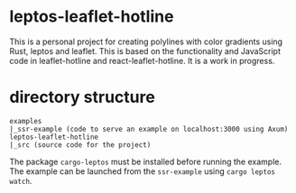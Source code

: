 # leptos-leaflet-hotline
This is a personal project for creating polylines with color gradients using Rust, leptos and leaflet. This is based on the functionality and JavaScript code in leaflet-hotline and react-leaflet-hotline.  It is a work in progress.

# directory structure
```
examples
|_ssr-example (code to serve an example on localhost:3000 using Axum)
leptos-leaflet-hotline
|_src (source code for the project)
```
The package `cargo-leptos` must be installed before running the example.
The example can be launched from the `ssr-example` using `cargo leptos watch`.
